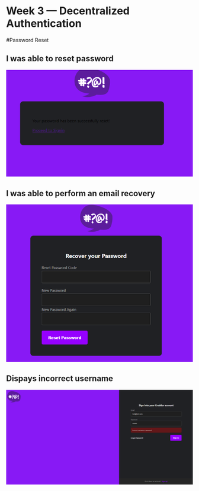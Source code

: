 # Week 3 — Decentralized Authentication
#Password Reset
## I was able to reset password 
![Reset password](assets/Reset_Password.PNG)

## I was able to perform an email recovery
![Email recovery](assets/Email_recovery.PNG)



## Dispays incorrect username 
![incorrect_usr](assets/incorrect_usr.PNG)
